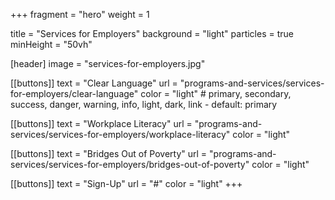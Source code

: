+++
fragment = "hero"
weight = 1

title = "Services for Employers"
background = "light"
particles = true
minHeight = "50vh"

[header]
  image = "services-for-employers.jpg"

[[buttons]]
  text = "Clear Language"
  url = "programs-and-services/services-for-employers/clear-language"
  color = "light" # primary, secondary, success, danger, warning, info, light, dark, link - default: primary

[[buttons]]
  text = "Workplace Literacy"
  url = "programs-and-services/services-for-employers/workplace-literacy"
  color = "light"

[[buttons]]
  text = "Bridges Out of Poverty"
  url = "programs-and-services/services-for-employers/bridges-out-of-poverty"
  color = "light"

[[buttons]]
  text = "Sign-Up"
  url = "#"
  color = "light"
+++






